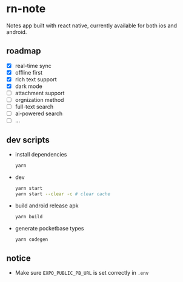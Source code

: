 # rn-note

Notes app built with react native, currently available for both ios and android.

## roadmap

- [x] real-time sync
- [x] offline first
- [x] rich text support
- [x] dark mode
- [ ] attachment support
- [ ] orgnization method
- [ ] full-text search
- [ ] ai-powered search
- [ ] ...

## dev scripts

- install dependencies
  ```bash
  yarn
  ```
- dev

  ```bash
  yarn start
  yarn start --clear -c # clear cache
  ```

- build android release apk

  ```bash
  yarn build
  ```

- generate pocketbase types
  ```bash
  yarn codegen
  ```

## notice

- Make sure `EXPO_PUBLIC_PB_URL` is set correctly in `.env`
